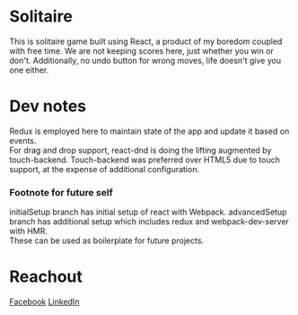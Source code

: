 # Solitaire
This is solitaire game built using React, a product of my boredom coupled with free time.
We are not keeping scores here, just whether you win or don't. Additionally, no undo button for wrong moves, life doesn't give you one either.

# Dev notes
Redux is employed here to maintain state of the app and update it based on events.  
For drag and drop support, react-dnd is doing the lifting augmented by touch-backend. Touch-backend was preferred over HTML5 due to touch support, at the expense of additional configuration.

### Footnote for future self
initialSetup branch has initial setup of react with Webpack. advancedSetup branch has additional setup which includes redux and webpack-dev-server with HMR.  
These can be used as boilerplate for future projects.

# Reachout
[Facebook](https://www.facebook.com/vikrantsingh.thakur.14) 
[LinkedIn](https://www.linkedin.com/in/vikrantsingh-thakur-7b855285/)

